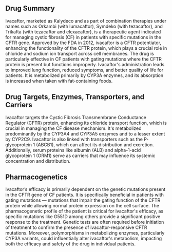 ## Drug Summary
Ivacaftor, marketed as Kalydeco and as part of combination therapies under names such as Orkambi (with lumacaftor), Symdeko (with tezacaftor), and Trikafta (with tezacaftor and elexacaftor), is a therapeutic agent indicated for managing cystic fibrosis (CF) in patients with specific mutations in the CFTR gene. Approved by the FDA in 2012, ivacaftor is a CFTR potentiator, enhancing the functionality of the CFTR protein, which plays a crucial role in chloride and sodium ion transport across cell membranes. The drug is particularly effective in CF patients with gating mutations where the CFTR protein is present but functions improperly. Ivacaftor's administration leads to improved lung function, reduced symptoms, and better quality of life for patients. It is metabolized primarily by CYP3A enzymes, and its absorption is increased when taken with fat-containing foods.

## Drug Targets, Enzymes, Transporters, and Carriers
Ivacaftor targets the Cystic Fibrosis Transmembrane Conductance Regulator (CFTR) protein, enhancing its chloride transport function, which is crucial in managing the CF disease mechanism. It's metabolized predominantly by the CYP3A4 and CYP3A5 enzymes and to a lesser extent by CYP2C9. Ivacaftor is also linked with transporters such as the P-glycoprotein 1 (ABCB1), which can affect its distribution and excretion. Additionally, serum proteins like albumin (ALB) and alpha-1-acid glycoprotein 1 (ORM1) serve as carriers that may influence its systemic concentration and distribution.

## Pharmacogenetics
Ivacaftor’s efficacy is primarily dependent on the genetic mutations present in the CFTR gene of CF patients. It is specifically beneficial in patients with gating mutations — mutations that impair the gating function of the CFTR protein while allowing normal protein expression on the cell surface. The pharmacogenetic profile of the patient is critical for ivacaftor's efficacy, as specific mutations like G551D among others provide a significant positive response to the treatment. Genetic tests are often required before initiation of treatment to confirm the presence of ivacaftor-responsive CFTR mutations. Moreover, polymorphisms in metabolizing enzymes, particularly CYP3A variants, could influentially alter ivacaftor's metabolism, impacting both the efficacy and safety of the drug in individual patients.